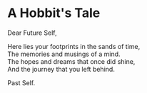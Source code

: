 # A Hobbit's Tale

Dear Future Self,

Here lies your footprints in the sands of time,<br>
The memories and musings of a mind.<br>
The hopes and dreams that once did shine,<br>
And the journey that you left behind.

Past Self.
